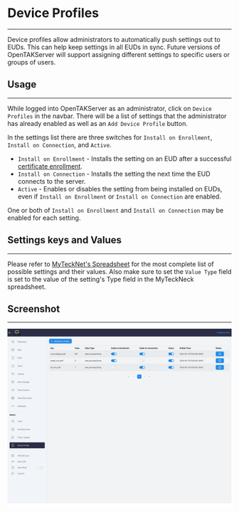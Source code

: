 # Device Profiles

***

Device profiles allow administrators to automatically push settings out to EUDs. This can help keep settings in all EUDs
in sync. Future versions of OpenTAKServer will support assigning different settings to specific users or groups of users.

## Usage

***

While logged into OpenTAKServer as an administrator, click on `Device Profiles` in the navbar. There will be a list
of settings that the administrator has already enabled as well as an `Add Device Profile` button.

In the settings list there are three switches for `Install on Enrollment`, `Install on Connection`, and `Active`.

- `Install on Enrollment` - Installs the setting on an EUD after a successful [certificate enrollment](certificate_enrollment.md).
- `Install on Connection` - Installs the setting the next time the EUD connects to the server.
- `Active` - Enables or disables the setting from being installed on EUDs, even if `Install on Enrollment` or `Install on Connection` are enabled.

One or both of `Install on Enrollment` and `Install on Connection` may be enabled for each setting.

## Settings keys and Values

***

Please refer to [MyTeckNet's Spreadsheet](https://mytecknet.com/creating-tak-data-packages-for-enrollment/#atak-preference-key)
for the most complete list of possible settings and their values. Also make sure to set the `Value Type` field is set to the
value of the setting's Type field in the MyTeckNeck spreadsheet.

## Screenshot

***

![!Screenshot](images/device_profiles.png)